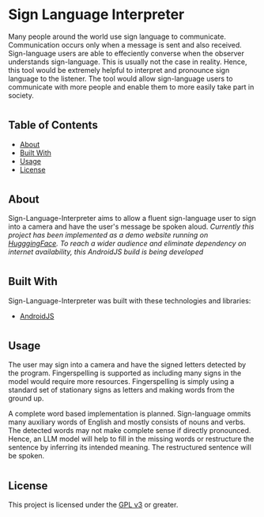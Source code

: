 # Sign Language Interpreter
Many people around the world use sign language to communicate. Communication occurs only when a message is sent and also received. Sign-language users are able to effeciently converse when the observer understands sign-language. This is usually not the case in reality. Hence, this tool would be extremely helpful to interpret and pronounce sign language to the listener. The tool would allow sign-language users to communicate with more people and enable them to more easily take part in society. 
#

## Table of Contents
- [About](#about)
- [Built With](#built-with)
- [Usage](#usage)
- [License](#license)
#
## About

Sign-Language-Interpreter aims to allow a fluent sign-language user to sign into a camera and have the user's message be spoken aloud. 
_Currently this project has been implemented as a demo website running on [HugggingFace](https://huggingface.co/spaces/HuggingFace-SK/Sign-Language-Interpreter). To reach a wider audience and eliminate dependency on internet availability, this AndroidJS build is being developed_
#
## Built With
Sign-Language-Interpreter was built with these technologies and libraries:
- [AndroidJS](https://github.com/android-js/)
#
## Usage

The user may sign into a camera and have the signed letters detected by the program. 
Fingerspelling is supported as including many signs in the model would require more resources. Fingerspelling is simply using a standard set of stationary signs as letters and making words from the ground up.

A complete word based implementation is planned. Sign-language ommits many auxiliary words of English and mostly consists of nouns and verbs. The detected words may not make complete sense if directly pronounced. Hence, an LLM model will help to fill in the missing words or restructure the sentence by inferring its intended meaning. The restructured sentence will be spoken.


#
## License

This project is licensed under the [GPL v3](https://www.gnu.org/licenses/gpl-3.0.en.html) or greater.
